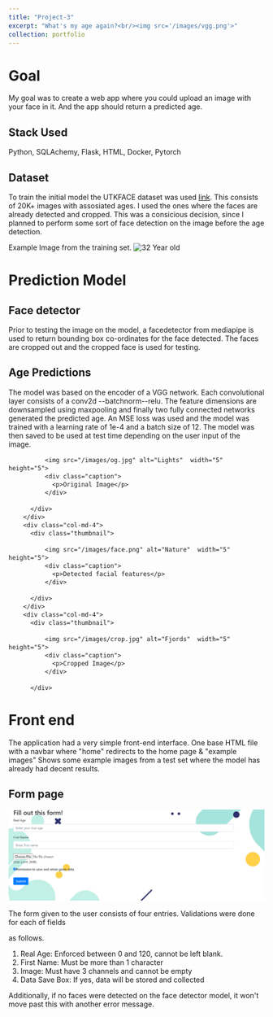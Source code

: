 ```yaml
---
title: "Project-3"
excerpt: "What's my age again?<br/><img src='/images/vgg.png'>"
collection: portfolio
---
```


# Goal

My goal was to create a web app where you could upload an image with your face in it. And the app
should return a predicted age. 

## Stack Used

Python, SQLAchemy, Flask, HTML, Docker, Pytorch

## Dataset 

To train the initial model the UTKFACE dataset was used [link](https://susanqq.github.io/UTKFace/). This consists of 20K+ images with assosiated ages. I used the ones where the faces are already detected and cropped. This was a consicious decision, since I planned to perform some sort of face detection on the image before the age detection.  

Example Image from the training set.
![32 Year old]('images\32.jpg')



# Prediction Model

## Face detector

Prior to testing the image on the model, a facedetector from mediapipe is used to return bounding
box co-ordinates for the face detected. The faces are cropped out and the cropped face is used for testing.



## Age Predictions
The model was based on the encoder of a VGG network. Each convolutional layer consists of a conv2d --batchnorm--relu. The feature dimensions are downsampled using maxpooling and finally two fully connected networks generated the predicted age. An MSE loss was used and the model was trained with a learning rate of 1e-4 and a batch size of 12. The model was then saved to be used at test time 
depending on the user input of the image.




<div class="row">
        <div class="col-md-4">
          <div class="thumbnail">
           
              <img src="/images/og.jpg" alt="Lights"  width="5" height="5">
              <div class="caption">
                <p>Original Image</p>
              </div>
           
          </div>
        </div>
        <div class="col-md-4">
          <div class="thumbnail">
            
              <img src="/images/face.png" alt="Nature"  width="5" height="5">
              <div class="caption">
                <p>Detected facial features</p>
              </div>
          
          </div>
        </div>
        <div class="col-md-4">
          <div class="thumbnail">
            
              <img src="/images/crop.jpg" alt="Fjords"  width="5" height="5">
              <div class="caption">
                <p>Cropped Image</p>
              </div>
            
          </div>
# Front end

The application had a very simple front-end interface. One base HTML file with a navbar where "home"
redirects to the home page & "example images" Shows some example images from a test set where the model has already had decent results.

## Form page

<img src='/images/formpage.png' title="Form page">


The form given to the user consists of four entries. Validations were done for each of fields

as follows.
1. Real Age: Enforced between 0 and 120, cannot be left blank.
2. First Name: Must be more than 1 character
3. Image: Must have 3 channels and cannot be empty
4. Data Save Box: If yes, data will be stored and collected

Additionally, if no faces were detected on the face detector model, it won't move past this 
with another error message.











